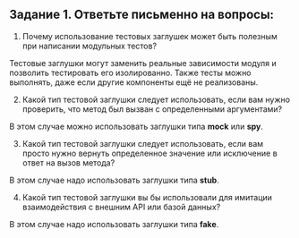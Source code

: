 ## Задание 1. Ответьте письменно на вопросы:

1)  Почему использование тестовых заглушек может быть полезным при написании модульных тестов?
    
Тестовые заглушки могут заменить реальные зависимости модуля и позволить тестировать его изолированно.
Также тесты можно выполнять, даже если другие компоненты ещё не реализованы.

2) Какой тип тестовой заглушки следует использовать, если вам нужно проверить, что метод был вызван с определенными аргументами?

В этом случае можно использовать заглушки типа **mock** или **spy**.

3) Какой тип тестовой заглушки следует использовать, если вам просто нужно вернуть определенное значение или исключение в ответ на вызов метода?

В этом случае надо использовать заглушки типа **stub**.

4) Какой тип тестовой заглушки вы бы использовали для имитации взаимодействия с внешним API или базой данных?

В этом случае надо использовать заглушки типа **fake**.




